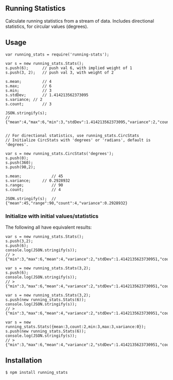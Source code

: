 Running Statistics
------------------

Calculate running statistics from a stream of data. Includes directional statistics, for circular values (degrees).

## Usage

```
var running_stats = require('running-stats');

var s = new running_stats.Stats();
s.push(6);		// push val 6, with implied weight of 1
s.push(3, 2);	// push val 3, with weight of 2

s.mean; 		// 4
s.max;			// 6
s.min;			// 3
s.stdDev;		// 1.414213562373095
s.variance;	// 2
s.count;		// 3

JSON.stringify(s);
// {"mean":4,"max":6,"min":3,"stdDev":1.414213562373095,"variance":2,"count":3}


// For directional statistics, use running_stats.CircStats
// Initialize CircStats with 'degrees' or 'radians', default is 'degrees'.

var s = new running_stats.CircStats('degrees');
s.push(0);
s.push(360);
s.push(90,2);

s.mean;				// 45
s.variance;		// 0.2928932
s.range;			// 90
s.count;			// 4

JSON.stringify(s);	// {"mean":45,"range":90,"count":4,"variance":0.2928932}
```

### Initialize with initial values/statistics

The following all have equivalent results:

```
var s = new running_stats.Stats();
s.push(3,2);
s.push(6);
console.log(JSON.stringify(s));
// > {"min":3,"max":6,"mean":4,"variance":2,"stdDev":1.4142135623730951,"count":3}
```

```
var s = new running_stats.Stats(3,2);
s.push(6);
console.log(JSON.stringify(s));
// > {"min":3,"max":6,"mean":4,"variance":2,"stdDev":1.4142135623730951,"count":3}
```

```
var s = new running_stats.Stats(3,2);
s.push(new running_stats.Stats(6));
console.log(JSON.stringify(s));
// > {"min":3,"max":6,"mean":4,"variance":2,"stdDev":1.4142135623730951,"count":3}
```

```
var s = new running_stats.Stats({mean:3,count:2,min:3,max:3,variance:0});
s.push(new running_stats.Stats(6));
console.log(JSON.stringify(s));
// > {"min":3,"max":6,"mean":4,"variance":2,"stdDev":1.4142135623730951,"count":3}
```

## Installation

```
$ npm install running_stats
```

